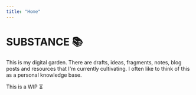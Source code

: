 ```yaml
---
title: "Home"
---
```


#  SUBSTANCE 📚

 <p class="subtitle"> This is my digital garden. There are drafts, ideas, fragments, notes, blog posts and resources that I'm currently cultivating. I often like to think of this as a personal knowledge base. </p>

 <p class="subtitle">This is a WIP ⏳</p>